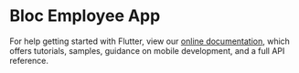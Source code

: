 # Bloc Employee App





For help getting started with Flutter, view our
[online documentation](https://flutter.dev/docs), which offers tutorials,
samples, guidance on mobile development, and a full API reference.
